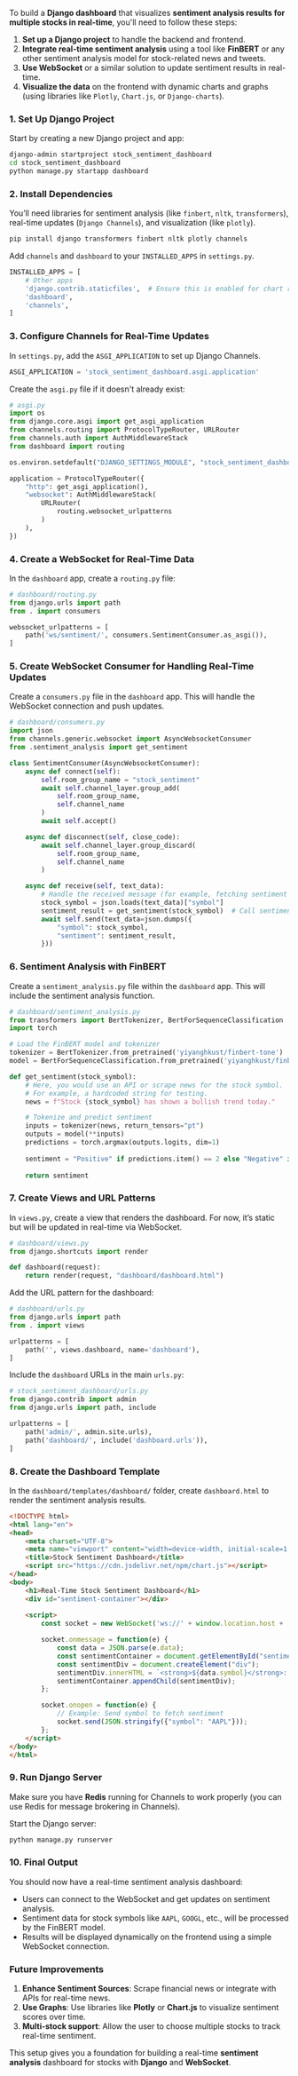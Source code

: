 To build a **Django dashboard** that visualizes **sentiment analysis results for multiple stocks in real-time**, you'll need to follow these steps:

1. **Set up a Django project** to handle the backend and frontend.
2. **Integrate real-time sentiment analysis** using a tool like **FinBERT** or any other sentiment analysis model for stock-related news and tweets.
3. **Use WebSocket** or a similar solution to update sentiment results in real-time.
4. **Visualize the data** on the frontend with dynamic charts and graphs (using libraries like `Plotly`, `Chart.js`, or `Django-charts`).

### 1. **Set Up Django Project**

Start by creating a new Django project and app:

```bash
django-admin startproject stock_sentiment_dashboard
cd stock_sentiment_dashboard
python manage.py startapp dashboard
```

### 2. **Install Dependencies**

You’ll need libraries for sentiment analysis (like `finbert`, `nltk`, `transformers`), real-time updates (`Django Channels`), and visualization (like `plotly`).

```bash
pip install django transformers finbert nltk plotly channels
```

Add `channels` and `dashboard` to your `INSTALLED_APPS` in `settings.py`.

```python
INSTALLED_APPS = [
    # Other apps
    'django.contrib.staticfiles',  # Ensure this is enabled for chart rendering
    'dashboard',
    'channels',
]
```

### 3. **Configure Channels for Real-Time Updates**

In `settings.py`, add the `ASGI_APPLICATION` to set up Django Channels.

```python
ASGI_APPLICATION = 'stock_sentiment_dashboard.asgi.application'
```

Create the `asgi.py` file if it doesn't already exist:

```python
# asgi.py
import os
from django.core.asgi import get_asgi_application
from channels.routing import ProtocolTypeRouter, URLRouter
from channels.auth import AuthMiddlewareStack
from dashboard import routing

os.environ.setdefault("DJANGO_SETTINGS_MODULE", "stock_sentiment_dashboard.settings")

application = ProtocolTypeRouter({
    "http": get_asgi_application(),
    "websocket": AuthMiddlewareStack(
        URLRouter(
            routing.websocket_urlpatterns
        )
    ),
})
```

### 4. **Create a WebSocket for Real-Time Data**

In the `dashboard` app, create a `routing.py` file:

```python
# dashboard/routing.py
from django.urls import path
from . import consumers

websocket_urlpatterns = [
    path('ws/sentiment/', consumers.SentimentConsumer.as_asgi()),
]
```

### 5. **Create WebSocket Consumer for Handling Real-Time Updates**

Create a `consumers.py` file in the `dashboard` app. This will handle the WebSocket connection and push updates.

```python
# dashboard/consumers.py
import json
from channels.generic.websocket import AsyncWebsocketConsumer
from .sentiment_analysis import get_sentiment

class SentimentConsumer(AsyncWebsocketConsumer):
    async def connect(self):
        self.room_group_name = "stock_sentiment"
        await self.channel_layer.group_add(
            self.room_group_name,
            self.channel_name
        )
        await self.accept()

    async def disconnect(self, close_code):
        await self.channel_layer.group_discard(
            self.room_group_name,
            self.channel_name
        )

    async def receive(self, text_data):
        # Handle the received message (for example, fetching sentiment analysis for stocks)
        stock_symbol = json.loads(text_data)["symbol"]
        sentiment_result = get_sentiment(stock_symbol)  # Call sentiment analysis
        await self.send(text_data=json.dumps({
            "symbol": stock_symbol,
            "sentiment": sentiment_result,
        }))
```

### 6. **Sentiment Analysis with FinBERT**

Create a `sentiment_analysis.py` file within the `dashboard` app. This will include the sentiment analysis function.

```python
# dashboard/sentiment_analysis.py
from transformers import BertTokenizer, BertForSequenceClassification
import torch

# Load the FinBERT model and tokenizer
tokenizer = BertTokenizer.from_pretrained('yiyanghkust/finbert-tone')
model = BertForSequenceClassification.from_pretrained('yiyanghkust/finbert-tone')

def get_sentiment(stock_symbol):
    # Here, you would use an API or scrape news for the stock symbol.
    # For example, a hardcoded string for testing.
    news = f"Stock {stock_symbol} has shown a bullish trend today."

    # Tokenize and predict sentiment
    inputs = tokenizer(news, return_tensors="pt")
    outputs = model(**inputs)
    predictions = torch.argmax(outputs.logits, dim=1)
    
    sentiment = "Positive" if predictions.item() == 2 else "Negative" if predictions.item() == 0 else "Neutral"
    
    return sentiment
```

### 7. **Create Views and URL Patterns**

In `views.py`, create a view that renders the dashboard. For now, it’s static but will be updated in real-time via WebSocket.

```python
# dashboard/views.py
from django.shortcuts import render

def dashboard(request):
    return render(request, "dashboard/dashboard.html")
```

Add the URL pattern for the dashboard:

```python
# dashboard/urls.py
from django.urls import path
from . import views

urlpatterns = [
    path('', views.dashboard, name='dashboard'),
]
```

Include the `dashboard` URLs in the main `urls.py`:

```python
# stock_sentiment_dashboard/urls.py
from django.contrib import admin
from django.urls import path, include

urlpatterns = [
    path('admin/', admin.site.urls),
    path('dashboard/', include('dashboard.urls')),
]
```

### 8. **Create the Dashboard Template**

In the `dashboard/templates/dashboard/` folder, create `dashboard.html` to render the sentiment analysis results.

```html
<!DOCTYPE html>
<html lang="en">
<head>
    <meta charset="UTF-8">
    <meta name="viewport" content="width=device-width, initial-scale=1.0">
    <title>Stock Sentiment Dashboard</title>
    <script src="https://cdn.jsdelivr.net/npm/chart.js"></script>
</head>
<body>
    <h1>Real-Time Stock Sentiment Dashboard</h1>
    <div id="sentiment-container"></div>
    
    <script>
        const socket = new WebSocket('ws://' + window.location.host + '/ws/sentiment/');

        socket.onmessage = function(e) {
            const data = JSON.parse(e.data);
            const sentimentContainer = document.getElementById("sentiment-container");
            const sentimentDiv = document.createElement("div");
            sentimentDiv.innerHTML = `<strong>${data.symbol}</strong>: ${data.sentiment}`;
            sentimentContainer.appendChild(sentimentDiv);
        };

        socket.onopen = function(e) {
            // Example: Send symbol to fetch sentiment
            socket.send(JSON.stringify({"symbol": "AAPL"}));
        };
    </script>
</body>
</html>
```

### 9. **Run Django Server**

Make sure you have **Redis** running for Channels to work properly (you can use Redis for message brokering in Channels).

Start the Django server:

```bash
python manage.py runserver
```

### 10. **Final Output**

You should now have a real-time sentiment analysis dashboard:
- Users can connect to the WebSocket and get updates on sentiment analysis.
- Sentiment data for stock symbols like `AAPL`, `GOOGL`, etc., will be processed by the FinBERT model.
- Results will be displayed dynamically on the frontend using a simple WebSocket connection.

### Future Improvements
1. **Enhance Sentiment Sources**: Scrape financial news or integrate with APIs for real-time news.
2. **Use Graphs**: Use libraries like **Plotly** or **Chart.js** to visualize sentiment scores over time.
3. **Multi-stock support**: Allow the user to choose multiple stocks to track real-time sentiment.

This setup gives you a foundation for building a real-time **sentiment analysis** dashboard for stocks with **Django** and **WebSocket**.